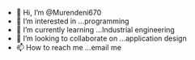 - 👋 Hi, I’m @Murendeni670
- 👀 I’m interested in ...programming
- 🌱 I’m currently learning ...Industrial engineering
- 💞️ I’m looking to collaborate on ...application design
- 📫 How to reach me ...email me

<!---
Murendeni670/Murendeni670 is a ✨ special ✨ repository because its `README.md` (this file) appears on your GitHub profile.
You can click the Preview link to take a look at your changes.
--->
